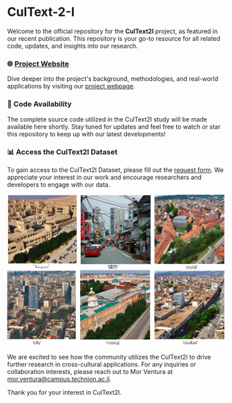 # CulText-2-I

Welcome to the official repository for the **CulText2I** project, as featured in our recent publication. This repository is your go-to resource for all related code, updates, and insights into our research.

### 🌐 [Project Website](https://venturamor.github.io/CulText2IWeb/)
Dive deeper into the project's background, methodologies, and real-world applications by visiting our [project webpage](https://venturamor.github.io/CulText2IWeb/).

### 🚀 Code Availability
The complete source code utilized in the CulText2I study will be made available here shortly. Stay tuned for updates and feel free to watch or star this repository to keep up with our latest developments!

### 📊 Access the CulText2I Dataset
To gain access to the CulText2I Dataset, please fill out the [request form](https://forms.gle/sMse83tSp1DtqYd3A). We appreciate your interest in our work and encourage researchers and developers to engage with our data.

![CulText2I City Visualization](photo_of_city.png)

We are excited to see how the community utilizes the CulText2I to drive further research in cross-cultural applications. For any inquiries or collaboration interests, please reach out to Mor Ventura at [mor.ventura@campus.technion.ac.il](mailto:mor.ventura@campus.technion.ac.il).

Thank you for your interest in CulText2I.

